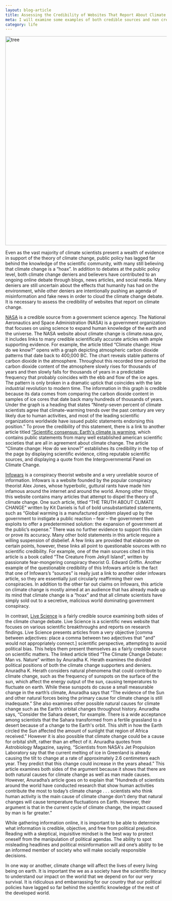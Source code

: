 ```yaml
---
layout: blog-article
title: Assessing the Credibility of Websites That Report About Climate Change
meta: I will examine some examples of both credible sources and non credible internet sources on the issue of climate change.
category: life
---
```


<a data-flickr-embed="true"  href="https://www.flickr.com/photos/149069890@N07/35799008654/in/dateposted-public/" title="tree"><img src="https://farm5.staticflickr.com/4431/35799008654_95901c04c4_b.jpg" width="960" height="650" alt="tree"></a><script async src="//embedr.flickr.com/assets/client-code.js" charset="utf-8"></script>

<p> Even as the vast majority of climate scientists present a wealth of evidence in support of the theory of climate change, public policy has lagged far behind the knowledge of the scientific community, with many still believing that climate change is a “hoax”. In addition to debates at the public policy level, both climate change deniers and believers have contributed to an ongoing online debate through blogs, news articles, and social media. Many deniers are still uncertain about the effects that humanity has had on the environment, while other deniers are intentionally pushing an agenda of misinformation and fake news in order to cloud the climate change debate. It is necessary to assess the credibility of websites that report on climate change.</p>


<p><a class="redlink" href="https://climate.nasa.gov/evidence/">NASA</a> is a credible source from a government science agency.
The National Aeronautics and Space Administration (NASA) is a government organization that focuses on using science to expand human knowledge of the earth and the universe.
The NASA website about climate change is climate.nasa.gov, it includes links to many credible scientifically accurate articles with ample supporting evidence. For example, the article titled “Climate change: How do we know?” opens with a graph depicting atmospheric carbon dioxide patterns that date back to 400,000 BC. The chart reveals stable patterns of carbon dioxide in the atmosphere. Throughout this recorded time period the carbon dioxide content of the atmosphere slowly rises for thousands of years and then slowly falls for thousands of years in a predictable frequency that probably coincides with the ebb and flow of the ice ages. The pattern is only broken in a dramatic uptick that coincides with the late industrial revolution to modern time. The information in this graph is credible because its data comes from comparing the carbon dioxide content in samples of ice cores that date back many hundreds of thousands of years.  Under the graph is a heading that states “Ninety-seven percent of climate scientists agree that climate-warming trends over the past century are very likely due to human activities, and most of the leading scientific organizations worldwide have issued public statements endorsing this position.” To prove the credibility of this statement, there is a link to another article titled <a class="redlink" href="https://climate.nasa.gov/scientific-consensus/">“Scientific consensus: Earth's climate is warming</a>, which contains public statements from many well established american scientific societies that are all in agreement about climate change. The article “Climate change: How do we know?” establishes its credibility in the top of the page by displaying scientific evidence, citing reputable scientific sources, and displaying a quote from the Intergovernmental Panel on Climate Change.</p>

<p><a class="redlink" href="https://www.infowars.com/the-truth-about-climate-change/">Infowars</a> is a conspiracy theorist website and a very unreliable source of information. Infowars is a website founded by the popular conspiracy theorist Alex Jones, whose hyperbolic, guttural rants have made him infamous around the internet and around the world. Among other things, this website contains many articles that attempt to dispel the theory of climate change. One such article, titled “THE TRUTH ABOUT CLIMATE CHANGE” written by Kit Daniels is full of bold unsubstantiated statements, such as  “Global warming is a manufactured problem played up by the government to instigate a public reaction – fear – the government then exploits to offer a predetermined solution: the expansion of government at the public’s expense.” There was no further evidence to support this claim or prove its accuracy. Many other bold statements in this article require a willing suspension of disbelief. A few links are provided that elaborate on certain points, however, these links all point to questionable sources with no scientific credibility. For example, one of the main sources cited in this article is a book called “The Creature From Jekyll Island”, written by passionate fear-mongering conspiracy theorist G. Edward Griffin. Another example of the questionable credibility of this Infowars article is the fact that one of Infowars’s “sources” is really just a link to another older infowars article, so they are essentially just circularly reaffirming their own conspiracies. In addition to the other far out claims on Infowars, this article on climate change is mostly aimed at an audience that has already made up its mind that climate change is a “hoax” and that all climate scientists have simply sold out to a secretive, malicious world dominating government conspiracy.<p/

<p>In contrast, <a class="redlink" href="https://www.livescience.com/16388-climate-change-debate-man-nature.html">Live Science</a> is a fairly credible source examining both sides of the climate change debate. Live Science is a scientific news website that focuses on various scientific breakthroughs and reports on research findings. Live Science presents articles from a very objective [comma between adjectives: place a comma between two adjectives that "and" would not appropriately connect.] scientific perspective, attempting to avoid political bias. This helps them present themselves as a fairly credible source on scientific matters. The linked article titled “The Climate Change Debate: Man vs. Nature” written by Anuradha K. Herath examines the divided political positions of both the climate change supporters and deniers.  Anuradha K. Herath considers natural phenomena that could contribute to climate change, such as the frequency of sunspots on the surface of the sun, which affect the energy output of the sun, causing temperatures to fluctuate on earth. While these sunspots do cause a small measurable change in the earth’s climate, Anuradha says that “The evidence of the Sun and other natural forces being the primary cause for climate change is still inadequate.” She also examines other possible natural causes for climate change such as the Earth’s orbital changes throughout history. Anuradha says,  “Consider the Sahara desert, for example. There is a wide acceptance among scientists that the Sahara transformed from a fertile grassland to a desert because of a change to the Earth's orbit. This shift in how the Earth circled the Sun affected the amount of sunlight that region of Africa received.” However it is also possible that climate change could be a cause for orbital shift, rather than an effect of it. Anuradha quotes from Astrobiology Magazine, saying, “Scientists from NASA's Jet Propulsion Laboratory say that the current melting of ice in Greenland is already causing the tilt to change at a rate of approximately 2.6 centimeters each year. They predict that this change could increase in the years ahead.” This article examines both sides of the argument because it shows that there are both natural causes for climate change as well as man made causes. However, Anuradha’s article goes on to explain that “Hundreds of scientists around the world have conducted research that show human activities contribute the most to today’s climate change . . . scientists who think human activity is the main cause of climate change don't deny that natural changes will cause temperature fluctuations on Earth. However, their argument is that in the current cycle of climate change, the impact caused by man is far greater.”</p>


<p>While gathering information online, it is important to be able to determine what information is credible, objective, and free from political prejudice. Reading with a skeptical, inquisitive mindset is the best way to protect oneself from the manipulation of political agendas. The ability to spot misleading headlines and political misinformation will aid one’s ability to be an informed member of society who will make socially responsible decisions.</p>


<p>In one way or another, climate change will affect the lives of every living being on earth. It is important the we as a society have the scientific literacy to understand our impact on the world that we depend on for our very survival. It is ridiculous and embarrassing for our country that our political policies have lagged so far behind the scientific knowledge of the rest of the developed world.</p>


</p>